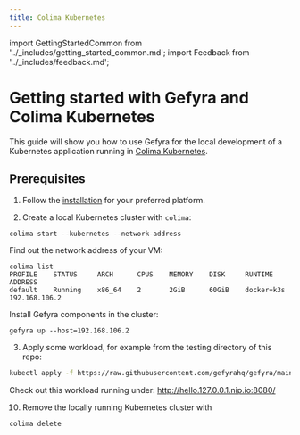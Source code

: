 ```yaml
---
title: Colima Kubernetes
---
```


import GettingStartedCommon from '../_includes/getting_started_common.md';
import Feedback from '../_includes/feedback.md';

# Getting started with Gefyra and Colima Kubernetes
This guide will show you how to use Gefyra for the local development of a Kubernetes application running in [Colima Kubernetes](https://github.com/abiosoft/colima).


## Prerequisites
1. Follow the [installation](https://gefyra.dev/installation) for your preferred platform.

2. Create a local Kubernetes cluster with `colima`:    

```shell
colima start --kubernetes --network-address
```

Find out the network address of your VM:
```shell
colima list
PROFILE    STATUS     ARCH      CPUS    MEMORY    DISK     RUNTIME       ADDRESS
default    Running    x86_64    2       2GiB      60GiB    docker+k3s    192.168.106.2
```

Install Gefyra components in the cluster:
```shell
gefyra up --host=192.168.106.2
```


3. Apply some workload, for example from the testing directory of this repo:  
```sh
kubectl apply -f https://raw.githubusercontent.com/gefyrahq/gefyra/main/testing/workloads/hello.yaml
``` 

Check out this workload running under: http://hello.127.0.0.1.nip.io:8080/

<GettingStartedCommon hideUp={true} />

10. Remove the locally running Kubernetes cluster with 
```sh
colima delete
```

<Feedback />
